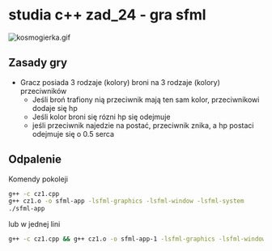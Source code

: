# studia c++ zad_24 - gra sfml

![kosmogierka.gif](./space.gif)

## Zasady gry
* Gracz posiada 3 rodzaje (kolory) broni na 3 rodzaje (kolory) przeciwników
  * Jeśli broń trafiony nią przeciwnik mają ten sam kolor, przeciwnikowi dodaje się hp
  * Jeśli kolor broni się rózni hp się odejmuje
  * jeśli przeciwnik najedzie na postać, przeciwnik znika, a hp postaci odejmuje się o 0.5 serca

## Odpalenie

Komendy pokoleji
~~~bash
g++ -c cz1.cpp
g++ cz1.o -o sfml-app -lsfml-graphics -lsfml-window -lsfml-system
./sfml-app
~~~

lub w jednej lini
~~~bash
g++ -c cz1.cpp && g++ cz1.o -o sfml-app-1 -lsfml-graphics -lsfml-window -lsfml-system && ./sfml-app-1
~~~